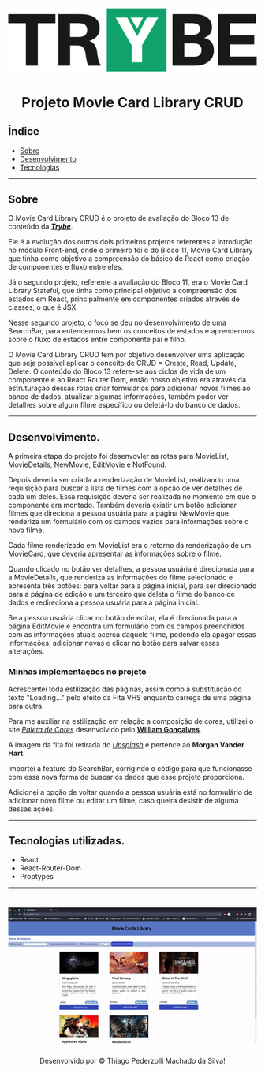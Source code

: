 <h1 align="center">
  <img src="./trybepreto.png">
</h1>
<h1 align="center">
  Projeto Movie Card Library CRUD
</h1>
<h2>Índice</h2>
<ul>
<li><a href="#sobre">Sobre</a></li>
<li><a href="#dev">Desenvolvimento</a></li>
<li><a href="#tech">Tecnologias</a></li>
</ul>

---

<h2 id="sobre">Sobre</h2>
<p>
O Movie Card Library CRUD é o projeto de avaliação do Bloco 13 de conteúdo da <a href="https://www.betrybe.com/" target="_blank"><em><strong>Trybe</em></strong></a>.
</p>
<p>
Ele é a evolução dos outros dois primeiros projetos referentes a introdução no módulo Front-end, onde o primeiro foi o do Bloco 11, Movie Card Library que tinha como objetivo a compreensão do básico de React como criação de componentes e fluxo entre eles.
<p>
</p>
Já o segundo projeto, referente a avaliação do Bloco 11, era o Movie Card Library Stateful, que tinha como principal objetivo a compreensão dos estados em React, principalmente em componentes criados através de classes, o que é JSX.
</p>
<p>
Nesse segundo projeto, o foco se deu no desenvolvimento de uma SearchBar, para entendermos bem os conceitos de estados e aprendermos sobre o fluxo de estados entre componente pai e filho.
</p>
<p>
O Movie Card Library CRUD tem por objetivo desenvolver uma aplicação que seja possível aplicar o conceito de CRUD = Create, Read, Update, Delete. O conteúdo do Bloco 13 refere-se aos ciclos de vida de um componente e ao React Router Dom, então nosso objetivo era através da estruturação dessas rotas criar formulários para adicionar novos filmes ao banco de dados, atualizar algumas informações, também poder ver detalhes sobre algum filme específico ou deletá-lo do banco de dados.
</p>

---

<h2 id="dev">Desenvolvimento.</h2>
<p>
A primeira etapa do projeto foi desenvovler as rotas para MovieList, MovieDetails, NewMovie, EditMovie e NotFound.
</p>
<p>
Depois deveria ser criada a renderização de MovieList, realizando uma requisição para buscar a lista de filmes com a opção de ver detalhes de cada um deles. Essa requisição deveria ser realizada no momento em que o componente era montado. Também deveria existir um botão adicionar filmes que direciona a pessoa usuária para a página NewMovie que renderiza um formulário com os campos vazios para informações sobre o novo filme.
</p>
<p>
Cada filme renderizado em MovieList era o retorno da renderização de um MovieCard, que deveria apresentar as informações sobre o filme.
</p>
<p>
Quando clicado no botão ver detalhes, a pessoa usuária é direcionada para a MovieDetails, que renderiza as informações do filme selecionado e apresenta três botôes: para voltar para a página inicial, para ser direcionado para a página de edição e um terceiro que deleta o filme do banco de dados e redireciona a pessoa usuária para a página inicial.
</p>
<p>
Se a pessoa usuária clicar no botão de editar, ela é direcionada para a página EditMovie e encontra um formulário com os campos preenchidos com as informações atuais acerca daquele filme, podendo ela apagar essas informações, adicionar novas e clicar no botão para salvar essas alterações.
</p>
<h3>Minhas implementações no projeto</h3>
<p> Acrescentei toda estilização das páginas, assim como a substituição do texto "Loading..." pelo efeito da Fita VHS enquanto carrega de uma página para outra.
</p>
<p>
Para me auxiliar na estilização em relação a composição de cores, utilizei o site <a href="https://mago-iris.vercel.app/" target="_blank"><em>Paleta de Cores</em></a> desenvolvido pelo <a href="https://www.linkedin.com/in/williammago/" target="_blank"><strong>William Gonçalves</strong></a>.
</p>
<p>
A imagem da fita foi retirada do <a href="https://unsplash.com/photos/OhPQta-BIhw" target="_blank"><em>Unsplash</em></a> e pertence ao <strong>Morgan Vander Hart</strong>.
</p>

<p>
Importei a feature do SearchBar, corrigindo o código para que funcionasse com essa nova forma de buscar os dados que esse projeto proporciona.
</p>
<p>
Adicionei a opção de voltar quando a pessoa usuária está no formulário de adicionar novo filme ou editar um filme, caso queira desistir de alguma dessas ações.
</p>

---

<h2 id="tech">Tecnologias utilizadas.</h2>

<ul>
<li>React</li>
<li>React-Router-Dom</li>
<li>Proptypes</li>
</ul>

---

<h1 align="center">
  <img src="./projeto-crud-gif-atualizado.gif">
</h1>
<p align="center">
Desenvolvido por © Thiago Pederzolli Machado da Silva!
</p>
